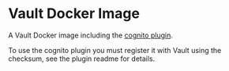 # Vault Docker Image

A Vault Docker image including the [cognito plugin](https://github.com/WealthWizardsEngineering/vault-plugin-secrets-cognito).

To use the cognito plugin you must register it with Vault using the checksum, see the plugin readme for details.
